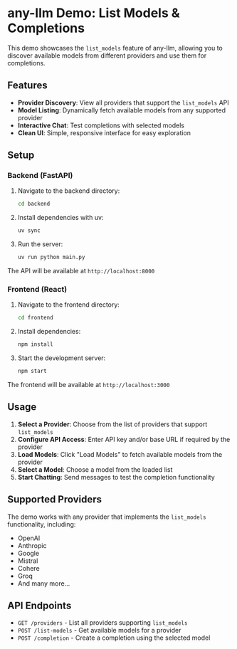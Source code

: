 # any-llm Demo: List Models & Completions

This demo showcases the `list_models` feature of any-llm, allowing you to discover available models from different providers and use them for completions.

## Features

- **Provider Discovery**: View all providers that support the `list_models` API
- **Model Listing**: Dynamically fetch available models from any supported provider
- **Interactive Chat**: Test completions with selected models
- **Clean UI**: Simple, responsive interface for easy exploration

## Setup

### Backend (FastAPI)

1. Navigate to the backend directory:
   ```bash
   cd backend
   ```

2. Install dependencies with uv:
   ```bash
   uv sync
   ```

3. Run the server:
   ```bash
   uv run python main.py
   ```

The API will be available at `http://localhost:8000`

### Frontend (React)

1. Navigate to the frontend directory:
   ```bash
   cd frontend
   ```

2. Install dependencies:
   ```bash
   npm install
   ```

3. Start the development server:
   ```bash
   npm start
   ```

The frontend will be available at `http://localhost:3000`

## Usage

1. **Select a Provider**: Choose from the list of providers that support `list_models`
2. **Configure API Access**: Enter API key and/or base URL if required by the provider
3. **Load Models**: Click "Load Models" to fetch available models from the provider
4. **Select a Model**: Choose a model from the loaded list
5. **Start Chatting**: Send messages to test the completion functionality

## Supported Providers

The demo works with any provider that implements the `list_models` functionality, including:
- OpenAI
- Anthropic
- Google
- Mistral
- Cohere
- Groq
- And many more...

## API Endpoints

- `GET /providers` - List all providers supporting `list_models`
- `POST /list-models` - Get available models for a provider
- `POST /completion` - Create a completion using the selected model

